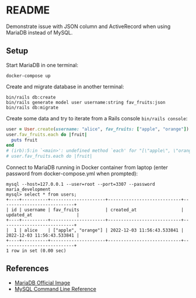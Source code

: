 # README

Demonstrate issue with JSON column and ActiveRecord when using MariaDB instead of MySQL.

## Setup

Start MariaDB in one terminal:

```
docker-compose up
```

Create and migrate database in another terminal:

```
bin/rails db:create
bin/rails generate model user username:string fav_fruits:json
bin/rails db:migrate
```

Create some data and try to iterate from a Rails console `bin/rails console`:

```ruby
user = User.create(username: "alice", fav_fruits: ["apple", "orange"])
user.fav_fruits.each do |fruit|
  puts fruit
end
# (irb):5:in `<main>': undefined method `each' for "[\"apple\", \"orange\"]":String (NoMethodError)
# user.fav_fruits.each do |fruit|
```

Connect to MariaDB running in Docker container from laptop (enter password from docker-compose.yml when prompted):

```
mysql --host=127.0.0.1 --user=root --port=3307 --password maria_development
mysql> select * from users;
+----+----------+---------------------+----------------------------+----------------------------+
| id | username | fav_fruits          | created_at                 | updated_at                 |
+----+----------+---------------------+----------------------------+----------------------------+
|  1 | alice    | ["apple", "orange"] | 2022-12-03 11:56:43.533841 | 2022-12-03 11:56:43.533841 |
+----+----------+---------------------+----------------------------+----------------------------+
1 row in set (0.00 sec)
```

## References

* [MariaDB Official Image](https://hub.docker.com/_/mariadb)
* [MySQL Command Line Reference](https://dev.mysql.com/doc/refman/8.0/en/mysql-command-options.html)